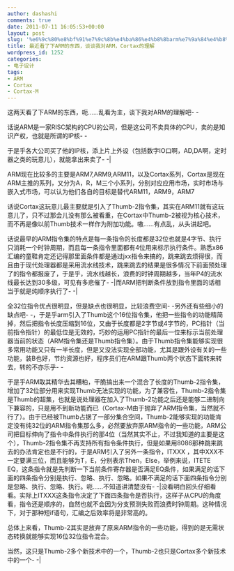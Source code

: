 ```yaml
---
author: dashashi
comments: true
date: 2011-07-11 16:05:53+00:00
layout: post
slug: '%e6%9c%80%e8%bf%91%e7%9c%8b%e4%ba%86%e4%b8%8barm%e7%9a%84%e4%b8%9c%e8%a5%bf%ef%bc%8c%e8%b0%88%e8%b0%88%e6%88%91%e5%af%b9arm%ef%bc%8ccortax%e7%9a%84%e7%90%86%e8%a7%a3'
title: 最近看了下ARM的东西，谈谈我对ARM，Cortax的理解
wordpress_id: 1252
categories:
- 电子设计
tags:
- ARM
- Cortax
- Cortax-M
---
```


这两天看了下ARM的东西，呃……乱看为主，谈下我对ARM的理解吧- -<!-- more -->

话说ARM是一家RISC架构的CPU的公司，但是这公司不卖具体的CPU，卖的是知识产权，也就是所谓的IP核- -

于是乎各大公司买了他的IP核，添上片上外设（包括数字IO口啊，AD,DA啊，定时器之类的玩意儿），就能拿出来卖了- -|

ARM现在比较多的主要是ARM7,ARM9,ARM11，以及Cortax系列，Cortax是现在ARM主推的系列，又分为A，R，M三个小系列，分别对应应用市场，实时市场与嵌入式市场，可以认为他们各自的目标是替代ARM11，ARM9，ARM7

话说Cortax这玩意儿最主要就是引入了Thumb-2指令集，其实在ARM11就有这玩意儿了，只不过那会儿没有那么被看重，在Cortax中Thumb-2被视为核心技术，而不再是像以前Thumb技术一样作为附加功能。嗷……有点乱，从头讲起吧。

话说最早的ARM指令集的特点是每一条指令的长度都是32位也就是4字节、执行只消耗一个时钟周期，而且每一条指令里面都有4位用来标示执行条件。熟悉x86汇编的童鞋肯定还记得那里面条件都是通过jxx指令来搞的，跳来跳去烦得很，而且由于现代处理器都是采用流水线技术，跳来跳去的结果是很多情况下前面预处理了的指令都报废了，于是乎，流水线越长，浪费的时钟周期越多，当年P4的流水线最长达到30多级，可见有多悲催了- -|而ARM把判断条件放到指令里面的话相当于就是纯顺序执行了- -|

全32位指令优点很明显，但是缺点也很明显，比较浪费空间- -另外还有些细小的缺点吧- -，于是乎arm引入了Thumb这个16位指令集，他把一些指令的功能精简掉，然后把指令长度压缩到16位，又由于长度都是2字节或4字节的，PC指针（当前指令指针）的最低位是无效的，巧妙的运用PC指针的最后一位来标示当前处理器当前的状态（ARM指令集还是Thumb指令集）。由于Thumb指令集能够实现很多常用功能又只有一半长度，但是又没法实现全部功能，尤其是跟外设有关的一些功能，装B也好，节约资源也好，程序员们在ARM跟Thumb两个状态下面转来转去，转的不亦乐乎- -

于是乎ARM取其精华去其糟粕，干脆搞出来一个混合了长度的Thumb-2指令集，增加了32位部分用来实现Thumb无法实现的功能，为了兼容性，Thumb-2指令集是Thumb的超集，也就是说处理器在加入了Thumb-2功能之后还是能够二进制向下兼容的，只是用不到新功能而已（Cortax-M由于抛弃了ARM指令集，当然就不行了）。由于已经被Thumb占据了一部分集合空间，Thumb-2能够实现的功能肯定没有纯32位的ARM指令集那么多，必然要放弃原ARM指令的一些功能，ARM公司把目标伸向了指令中条件执行的那4位（当然其实不止，不过我知道的主要是这个），Thumb-2指令集不再支持所有指令条件执行，但是如果用8086那种跳来跳去的办法肯定也是不行的，于是ARM引入了另外一条指令，ITXXX ，其中XXX不一定要满三位，而且能够为T，E，分别表示Then，Else，举例来说，ITETE EQ，这条指令就是先判断一下当前条件寄存器是否满足EQ条件，如果满足的话下面的四条指令分别是执行、忽略、执行、忽略。如果不满足的话下面四条指令分别是忽略、执行、忽略、执行。呃……不知道讲清楚没有- -|没看明白回头仔细看看。实际上ITXXX这条指令决定了下面四条指令是否执行，这样子从CPU的角度看，指令还是顺序的，自然也就不会因为分支预测失败而浪费时钟周期。这种情况下，对于那种短if语句，汇编之后效率将是非常高的。

总体上来看，Thumb-2其实是放弃了原来ARM指令的一些功能，得到的是无需状态转换就能够实现16位32位指令混合。

当然，这只是Thumb-2多个新技术中的一个，Thumb-2也只是Cortax多个新技术中的一个- -|

